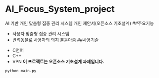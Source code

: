 # AI_Focus_System_project
AI 기반 개인 맞춤형 집중 관리 시스템  개인 제안서(오픈소스 기초설계)
##주요기능
- 사용자 맞춤형 집중 관리 시스템
- 반려동물로 사용자의 의지 붇돋아줌
##사용기술
* C언어
* C++
* VPN
**이 프로젝트는 오픈소스 기초설계 과제입니다.**

```python
python main.py
